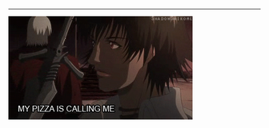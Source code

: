 ------

<!---
raphc43/raphc43 is a ✨ special ✨ repository because its `README.md` (this file) appears on your GitHub profile.
You can click the Preview link to take a look at your changes.
--->

![](https://github.com/raphc43/raphc43/blob/main/P4nP.gif)
